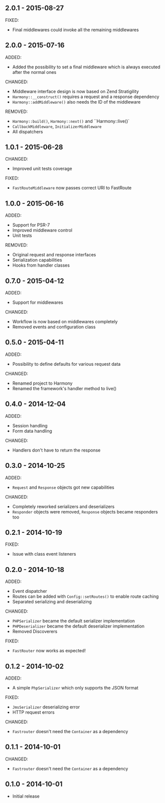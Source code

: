 ## 2.0.1 - 2015-08-27

FIXED:

- Final middlewares could invoke all the remaining middlewares

## 2.0.0 - 2015-07-16

ADDED:

- Added the possibility to set a final middleware which is always executed after the normal ones

CHANGED:

- Middleware interface design is now based on Zend Stratigility
- `Harmony::__construct()` requires a request and a response dependency
- `Harmony::addMiddleware()` also needs the ID of the middleware

REMOVED:

- `Harmony::build()`, `Harmony::next()` and ``Harmony::live()`
- `CallbackMiddleware`, `InitializerMiddleware`
- All dispatchers

## 1.0.1 - 2015-06-28

CHANGED:

- Improved unit tests coverage

FIXED:

- `FastRouteMiddleware` now passes correct URI to FastRoute

## 1.0.0 - 2015-06-16

ADDED:

- Support for PSR-7
- Improved middleware control
- Unit tests

REMOVED:

- Original request and response interfaces
- Serialization capabilities
- Hooks from handler classes

## 0.7.0 - 2015-04-12

ADDED:

- Support for middlewares

CHANGED:

- Workflow is now based on middlewares completely
- Removed events and configuration class

## 0.5.0 - 2015-04-11

ADDED:

- Possibility to define defaults for various request data

CHANGED:

- Renamed project to Harmony
- Renamed the framework's handler method to live()

## 0.4.0 - 2014-12-04

ADDED:

- Session handling
- Form data handling

CHANGED:

- Handlers don't have to return the response

## 0.3.0 - 2014-10-25

ADDED:

- `Request` and `Response` objects got new capabilities

CHANGED:

- Completely reworked serializers and deserializers
- `Responder` objects were removed, `Response` objects became responders too

## 0.2.1 - 2014-10-19

FIXED:

- Issue with class event listeners

## 0.2.0 - 2014-10-18

ADDED:

- Event dispatcher
- Routes can be added with `Config::setRoutes()` to enable route caching
- Separated serializing and deserializing

CHANGED:

- `PHPSerializer` became the default serializer implementation
- `PHPDeserializer` became the default deserializer implementation
- Removed Discoverers

FIXED:

- `FastRouter` now works as expected!

## 0.1.2 - 2014-10-02

ADDED:

- A simple `PhpSerializer` which only supports the JSON format

FIXED:

- `JmsSerializer` deserializing error
- HTTP request errors

CHANGED:

- `Fastrouter` doesn't need the `Container` as a dependency

## 0.1.1 - 2014-10-01

CHANGED:

- `Fastrouter` doesn't need the `Container` as a dependency

## 0.1.0 - 2014-10-01

- Initial release
